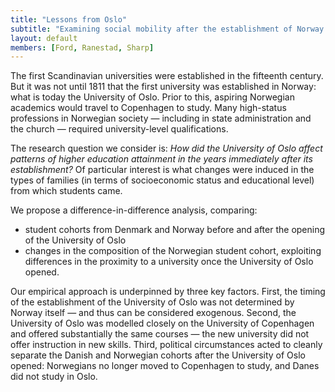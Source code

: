 ```yaml
---
title: "Lessons from Oslo"
subtitle: "Examining social mobility after the establishment of Norway’s first university"
layout: default
members: [Ford, Ranestad, Sharp]
---
```


The first Scandinavian universities were established in the fifteenth century. But it was not until 1811 that the first university was established in Norway: what is today the University of Oslo. Prior to this, aspiring Norwegian academics would travel to Copenhagen to study. Many high-status professions in Norwegian society — including in state administration and the church — required university-level qualifications.

The research question we consider is: *How did the University of Oslo affect patterns of higher education attainment in the years immediately after its establishment?* Of particular interest is what changes were induced in the types of families (in terms of socioeconomic status and educational level) from which students came.

We propose a difference-in-difference analysis, comparing:
- student cohorts from Denmark and Norway before and after the opening of the University of Oslo
- changes in the composition of the Norwegian student cohort, exploiting differences in the proximity to a university once the University of Oslo opened.

Our empirical approach is underpinned by three key factors. First, the timing of the establishment of the University of Oslo was not determined by Norway itself — and thus can be considered exogenous. Second, the University of Oslo was modelled closely on the University of Copenhagen and offered substantially the same courses — the new university did not offer instruction in new skills. Third, political circumstances acted to cleanly separate the Danish and Norwegian cohorts after the University of Oslo opened: Norwegians no longer moved to Copenhagen to study, and Danes did not study in Oslo.
